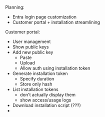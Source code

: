 
Planning:
- Entra login page customization
- Customer portal + installation streamlining

Customer portal:
- User management
- Show public keys
- Add new public key
	- Paste
	- Upload
	- Allow auth using installation token
- Generate installation token
	- Specify duration
	- Store only hash
- List installation tokens
	- don't actually display them
	- show access/usage logs
- Download installation script (???)
- 
